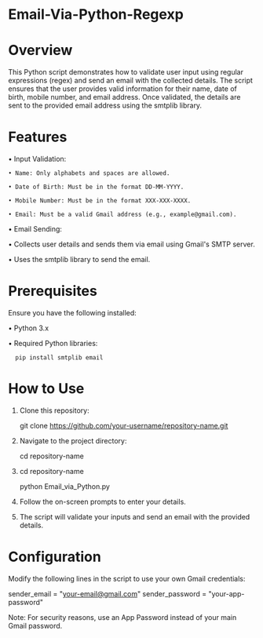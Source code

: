 # Email-Via-Python-Regexp

# Overview
This Python script demonstrates how to validate user input using regular expressions (regex) and send an email with the collected details. The script ensures that the user provides valid information for their name, date of birth, mobile number, and email address. Once validated, the details are sent to the provided email address using the smtplib library.

# Features

• Input Validation:

    • Name: Only alphabets and spaces are allowed.
   
    • Date of Birth: Must be in the format DD-MM-YYYY.

    • Mobile Number: Must be in the format XXX-XXX-XXXX.

    • Email: Must be a valid Gmail address (e.g., example@gmail.com).

• Email Sending:

   • Collects user details and sends them via email using Gmail's SMTP server.

   • Uses the smtplib library to send the email.

 # Prerequisites
 Ensure you have the following installed:

  •  Python 3.x

  •  Required Python libraries:

      pip install smtplib email

 # How to Use
   1. Clone this repository:
      

         git clone https://github.com/your-username/repository-name.git

   3. Navigate to the project directory:
      

         cd repository-name

   5. cd repository-name
      

         python Email_via_Python.py

   7. Follow the on-screen prompts to enter your details.

   8. The script will validate your inputs and send an email with the provided details.

 # Configuration

 Modify the following lines in the script to use your own Gmail credentials:

  sender_email = "your-email@gmail.com"
  sender_password = "your-app-password"

  Note: For security reasons, use an App Password instead of your main Gmail password.
